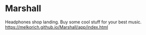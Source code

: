 # Marshall
Headphones shop landing. Buy some cool stuff for your best music.
https://melkorich.github.io/Marshall/app/index.html 
